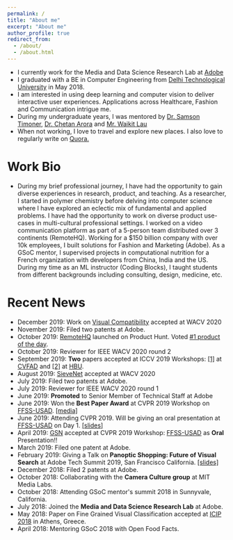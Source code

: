 ```yaml
---
permalink: /
title: "About me"
excerpt: "About me"
author_profile: true
redirect_from: 
  - /about/
  - /about.html
---
```


<!-- <p align="center">
  <img src="../files/myphoto.jpg?raw=true" alt="Photo" style="width: 450px;"/> 
</p> -->

* I currently work for the Media and Data Science Research Lab at <a href="https://wwww.adobe.com" target="_blank">Adobe</a>
* I graduated with a BE in Computer Engineering from <a href="https://www.dtu.ac.in" target="_blank">Delhi Technological University</a> in May 2018. 
* I am interested in using deep learning and computer vision to deliver interactive user experiences. Applications across Healthcare, Fashion and Communication intrigue me.
* During my undergraduate years, I was mentored by <a href="http://people.csail.mit.edu/samson/">Dr. Samson Timoner</a>, <a href="https://www.cse.iitd.ac.in/~chetan/">Dr. Chetan Arora</a> and <a href="https://www.linkedin.com/in/waikit-lau-89129/">Mr. Waikit Lau</a>
* When not working, I love to travel and explore new places. I also love to regularly write on <a href="https://www.quora.com/profile/Ayush-Chopra" target="_blank">Quora.</a>

# Work Bio
* During my brief professional journey, I have had the opportunity to gain diverse experiences in research, product, and teaching. As a researcher, I started in polymer chemistry before delving into computer science where I have explored an eclectic mix of fundamental and applied problems. I have had the opportunity to work on diverse product use-cases in multi-cultural professional settings. I worked on a video communication platform as part of a 5-person team distributed over 3 continents (RemoteHQ). Working for a $150 billion company with over 10k employees, I built solutions for Fashion and Marketing (Adobe). As a GSoC mentor, I supervised projects in computational nutrition for a French organization with developers from China, India and the US. During my time as an ML instructor (Coding Blocks), I taught students from different backgrounds including consulting, design, medicine, etc.

# Recent News
* December 2019: Work on <a href="http://ayushchopra.me/publications/compatibilitywacv">Visual Compatibility</a> accepted at WACV 2020
* November 2019: Filed two patents at Adobe.
* October 2019: <a href="www.remotehq.com" target="_blank">RemoteHQ</a> launched on Product Hunt. Voted <a href="https://www.producthunt.com/posts/remotehq" target="_blank">#1 product of the day</a>.
* October 2019: Reviewer for IEEE WACV 2020 round 2
* September 2019: <b>Two</b> papers accepted at ICCV 2019 Workshops: <a href="http://ayushchopra.me/publications/iccvw_cvfad">[1]</a> at <a href="https://sites.google.com/view/cvcreative" target="_blank">CVFAD</a> and <a href="http://ayushchopra.me/publications/iccvw_hbu">[2]</a> at <a href="https://project.inria.fr/whbu/" target="_blank">HBU</a>.
* August 2019: <a href="http://ayushchopra.me/publications/vitonwacv">SieveNet</a> accepted at WACV 2020
* July 2019: Filed two patents at Adobe.
* July 2019: Reviewer for IEEE WACV 2020 round 1
* June 2019: <b>Promoted</b> to Senior Member of Technical Staff at Adobe
* June 2019: Won the <b>Best Paper Award</b> at CVPR 2019 Workshop on <a href='https://project.inria.fr/usad/ffss-usad-cvpr-2019/' target='_blank'>FFSS-USAD</a>. <a href="https://twitter.com/naverlabseurope/status/1140376555341795328" target="_blank">[media]</a>
* June 2019: Attending CVPR 2019. Will be giving an oral presentation at <a href='https://project.inria.fr/usad/ffss-usad-cvpr-2019/' target='_blank'>FFSS-USAD</a> on Day 1. <a href="https://drive.google.com/open?id=1t28f3S64evD4UdDA3-FH3tOSJ-n1nPdb" target="_blank">[slides]</a>
* April 2019: <a href="http://ayushchopra.me/publications/cvprw2019" target="_blank">GSN</a> accepted at CVPR 2019 Workshop: <a href='https://project.inria.fr/usad/ffss-usad-cvpr-2019/' target='_blank'>FFSS-USAD</a> as <b>Oral</b> Presentation!!
* March 2019: Filed one patent at Adobe.
* February 2019: Giving a Talk on <b>Panoptic Shopping: Future of Visual Search</b> at Adobe Tech Summit 2019, San Francisco California. <a href="https://drive.google.com/open?id=192RQtpUpRPPFxHQLICTVM5ptNN5pvIix">[slides]</a>
* December 2018: Filed 2 patents at Adobe.
* October 2018: Collaborating with the <b>Camera Culture group</b> at MIT Media Labs.
* October 2018: Attending GSoC mentor's summit 2018 in Sunnyvale, California.
* July 2018: Joined the <b>Media and Data Science Research Lab</b> at Adobe.
* May 2018: Paper on Fine Grained Visual Classification accepted at <a href="https://2018.ieeeicip.org/" target="_blank">ICIP 2018</a> in Athens, Greece.
* April 2018: Mentoring GSoC 2018 with Open Food Facts.
